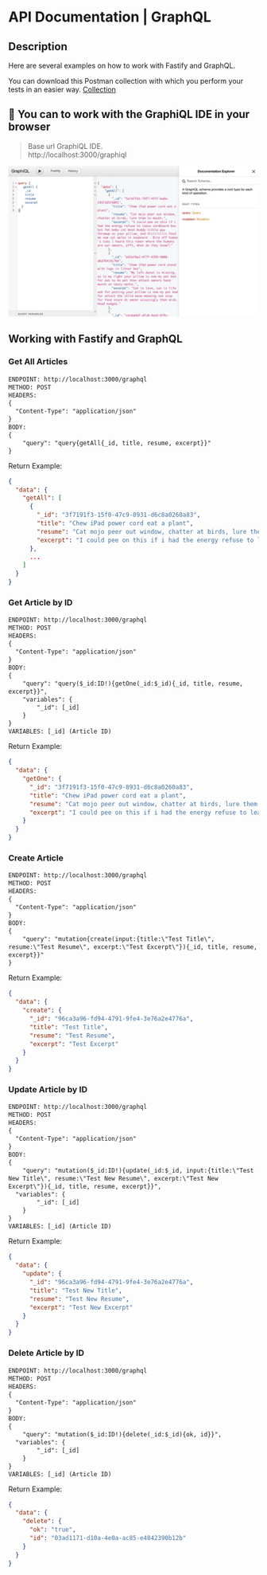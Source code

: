 # API Documentation | GraphQL

## Description

Here are several examples on how to work with Fastify and GraphQL.

You can download this Postman collection with which you perform your tests in an easier way. [Collection](docs/api/postman-collection-graphql.json)

## 🔮 You can to work with the GraphiQL IDE in your browser

> Base url GraphiQL IDE. \
  http://localhost:3000/graphiql

![graphiql](../../assets/graphiql.png)

## Working with Fastify and GraphQL

### Get All Articles

```any
ENDPOINT: http://localhost:3000/graphql
METHOD: POST
HEADERS: 
{
  "Content-Type": "application/json" 
}
BODY:
{
	"query": "query{getAll{_id, title, resume, excerpt}}"
}
```
Return Example:
```json
{
  "data": {
    "getAll": [
      {
        "_id": "3f7191f3-15f0-47c9-8931-d6c8a0260a83",
        "title": "Chew iPad power cord eat a plant",
        "resume": "Cat mojo peer out window, chatter at birds, lure them to mouth.",
        "excerpt": "I could pee on this if i had the energy refuse to leave cardboard box but fat baby cat best buddy little guy throwup on your pillow, and hiiiiiiiiii feed me now cat walks in keyboard . Bite off human´s toes i heard this rumor where the humans are our owners, pfft, what do they know?!"
      },
      ...
    ]
  }
}
```

### Get Article by ID

```any
ENDPOINT: http://localhost:3000/graphql
METHOD: POST
HEADERS: 
{
  "Content-Type": "application/json" 
}
BODY:
{
	"query": "query($_id:ID!){getOne(_id:$_id){_id, title, resume, excerpt}}",
	"variables": {
		"_id": [_id]
	}
}
VARIABLES: [_id] (Article ID)
```
Return Example:
```json
{
  "data": {
    "getOne": {
      "_id": "3f7191f3-15f0-47c9-8931-d6c8a0260a83",
      "title": "Chew iPad power cord eat a plant",
      "resume": "Cat mojo peer out window, chatter at birds, lure them to mouth.",
      "excerpt": "I could pee on this if i had the energy refuse to leave cardboard box but fat baby cat best buddy little guy throwup on your pillow, and hiiiiiiiiii feed me now cat walks in keyboard . Bite off human´s toes i heard this rumor where the humans are our owners, pfft, what do they know?!"
    }
  }
}
```

### Create Article
```any
ENDPOINT: http://localhost:3000/graphql
METHOD: POST
HEADERS: 
{
  "Content-Type": "application/json" 
}
BODY: 
{
	"query": "mutation{create(input:{title:\"Test Title\", resume:\"Test Resume\", excerpt:\"Test Excerpt\"}){_id, title, resume, excerpt}}"
}
```
Return Example:
```json
{
  "data": {
    "create": {
      "_id": "96ca3a96-fd94-4791-9fe4-3e76a2e4776a",
      "title": "Test Title",
      "resume": "Test Resume",
      "excerpt": "Test Excerpt"
    }
  }
}
```

### Update Article by ID
```any
ENDPOINT: http://localhost:3000/graphql
METHOD: POST
HEADERS: 
{
  "Content-Type": "application/json" 
}
BODY: 
{
	"query": "mutation($_id:ID!){update(_id:$_id, input:{title:\"Test New Title\", resume:\"Test New Resume\", excerpt:\"Test New Excerpt\"}){_id, title, resume, excerpt}}",
  "variables": {
		"_id": [_id]
	}
}
VARIABLES: [_id] (Article ID)
```
Return Example:
```json
{
  "data": {
    "update": {
      "_id": "96ca3a96-fd94-4791-9fe4-3e76a2e4776a",
      "title": "Test New Title",
      "resume": "Test New Resume",
      "excerpt": "Test New Excerpt"
    }
  }
}
```

### Delete Article by ID
```any
ENDPOINT: http://localhost:3000/graphql
METHOD: POST
HEADERS: 
{
  "Content-Type": "application/json" 
}
BODY: 
{
	"query": "mutation($_id:ID!){delete(_id:$_id){ok, id}}",
  "variables": {
		"_id": [_id]
	}
}
VARIABLES: [_id] (Article ID)
```
Return Example:
```json
{
  "data": {
    "delete": {
      "ok": "true",
      "id": "03ad1171-d10a-4e0a-ac85-e4842390b12b"
    }
  }
}
```
